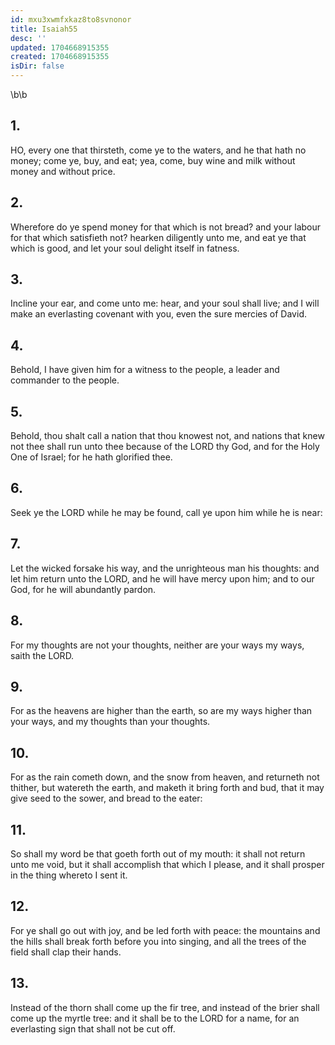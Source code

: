 ```yaml
---
id: mxu3xwmfxkaz8to8svnonor
title: Isaiah55
desc: ''
updated: 1704668915355
created: 1704668915355
isDir: false
---
```

\b\b
## 1.
HO, every one that thirsteth, come ye to the waters, and he that hath no money; come ye, buy, and eat; yea, come, buy wine and milk without money and without price.
## 2.
Wherefore do ye spend money for that which is not bread?  and your labour for that which satisfieth not?  hearken diligently unto me, and eat ye that which is good, and let your soul delight itself in fatness.
## 3.
Incline your ear, and come unto me: hear, and your soul shall live; and I will make an everlasting covenant with you, even the sure mercies of David.
## 4.
Behold, I have given him for a witness to the people, a leader and commander to the people.
## 5.
Behold, thou shalt call a nation that thou knowest not, and nations that knew not thee shall run unto thee because of the LORD thy God, and for the Holy One of Israel; for he hath glorified thee.
## 6.
Seek ye the LORD while he may be found, call ye upon him while he is near:
## 7.
Let the wicked forsake his way, and the unrighteous man his thoughts: and let him return unto the LORD, and he will have mercy upon him; and to our God, for he will abundantly pardon.
## 8.
For my thoughts are not your thoughts, neither are your ways my ways, saith the LORD.
## 9.
For as the heavens are higher than the earth, so are my ways higher than your ways, and my thoughts than your thoughts.
## 10.
For as the rain cometh down, and the snow from heaven, and returneth not thither, but watereth the earth, and maketh it bring forth and bud, that it may give seed to the sower, and bread to the eater:
## 11.
So shall my word be that goeth forth out of my mouth: it shall not return unto me void, but it shall accomplish that which I please, and it shall prosper in the thing whereto I sent it.
## 12.
For ye shall go out with joy, and be led forth with peace: the mountains and the hills shall break forth before you into singing, and all the trees of the field shall clap their hands.
## 13.
Instead of the thorn shall come up the fir tree, and instead of the brier shall come up the myrtle tree: and it shall be to the LORD for a name, for an everlasting sign that shall not be cut off.
